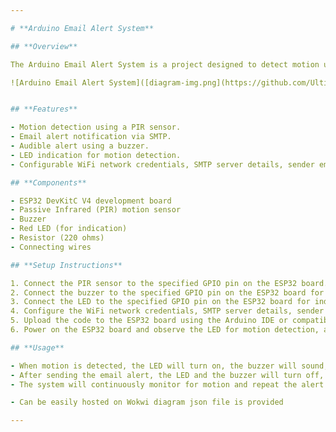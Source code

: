 ```yaml
---

# **Arduino Email Alert System**

## **Overview**

The Arduino Email Alert System is a project designed to detect motion using a Passive Infrared (PIR) sensor connected to an ESP32 development board. When motion is detected, the system sends an email alert to a specified recipient using Simple Mail Transfer Protocol (SMTP). Additionally, a buzzer is used to provide audible indication of motion detection.

![Arduino Email Alert System]([diagram-img.png](https://github.com/Ultimecia1463/ESP-email-alert-Security-System/blob/main/diagram%20img.png))


## **Features**

- Motion detection using a PIR sensor.
- Email alert notification via SMTP.
- Audible alert using a buzzer.
- LED indication for motion detection.
- Configurable WiFi network credentials, SMTP server details, sender email address, and recipient email address.

## **Components**

- ESP32 DevKitC V4 development board
- Passive Infrared (PIR) motion sensor
- Buzzer
- Red LED (for indication)
- Resistor (220 ohms)
- Connecting wires

## **Setup Instructions**

1. Connect the PIR sensor to the specified GPIO pin on the ESP32 board.
2. Connect the buzzer to the specified GPIO pin on the ESP32 board for audible alert.
3. Connect the LED to the specified GPIO pin on the ESP32 board for indication.
4. Configure the WiFi network credentials, SMTP server details, sender email address, and recipient email address in the code.
5. Upload the code to the ESP32 board using the Arduino IDE or compatible software.
6. Power on the ESP32 board and observe the LED for motion detection, and listen for the buzzer for audible alerts.

## **Usage**

- When motion is detected, the LED will turn on, the buzzer will sound, and an email alert will be sent to the specified recipient.
- After sending the email alert, the LED and the buzzer will turn off, indicating the end of the alert process.
- The system will continuously monitor for motion and repeat the alert process as needed.

- Can be easily hosted on Wokwi diagram json file is provided

---
```

